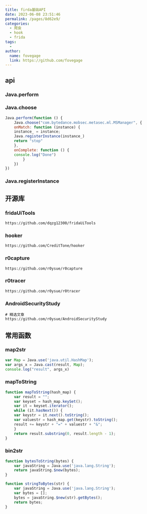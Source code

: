 ```yaml
---
title: firda基础API
date: 2023-06-08 23:51:46
permalink: /pages/8d62e9/
categories:
  - 爬虫
  - hook
  - frida
tags:
  - 
author: 
  name: fovegage
  link: https://github.com/fovegage
---
```

## api
### Java.perform
### Java.choose
```js
Java.perform(function () {  
	Java.choose("com.bytedance.mobsec.metasec.ml.MSManager", {  
	onMatch: function (instance) {  
	instance_ = instance;  
	Java.registerInstance(instance_)  
	return "stop"  
	},  
	onComplete: function () {  
	console.log("Done")  
		}  
	})  
})
```
### Java.registerInstance
## 开源库
### fridaUiTools
```
https://github.com/dqzg12300/fridaUiTools
```
### hooker
```
https://github.com/CreditTone/hooker
```
###  r0capture
```
https://github.com/r0ysue/r0capture
```
### r0tracer
```
https://github.com/r0ysue/r0tracer
```
### AndroidSecurityStudy
```
# 精选文章
https://github.com/r0ysue/AndroidSecurityStudy
```
## 常用函数
### map2str
```js
var Map = Java.use('java.util.HashMap');
var args_x = Java.cast(result, Map);
console.log("result", args_x)

```
### mapToString
```js
function mapToString(hash_map) {  
	var result = "";  
	var keyset = hash_map.keySet();  
	var it = keyset.iterator();  
	while (it.hasNext()) {  
	var keystr = it.next().toString();  
	var valuestr = hash_map.get(keystr).toString();  
	result += keystr + "=" + valuestr + "&";  
	}  
	return result.substring(0, result.length - 1);  
}
```
### bin2str
```js
function bytesToString(bytes) {
    var javaString = Java.use('java.lang.String');
    return javaString.$new(bytes);
}

function stringToBytes(str) {
    var javaString = Java.use('java.lang.String');
    var bytes = [];
    bytes = javaString.$new(str).getBytes();
    return bytes;
}
```